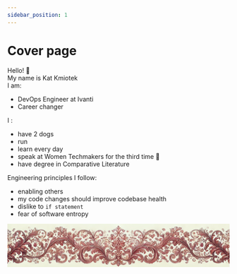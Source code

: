 ```yaml
---
sidebar_position: 1
---
```

# Cover page

Hello! 👋  
My name is Kat Kmiotek  
I am: 
- DevOps Engineer at Ivanti 
- Career changer

I :
- have 2 dogs
- run
- learn every day
- speak at Women Techmakers for the third time 💪
- have degree in Comparative Literature

Engineering principles I follow:
- enabling others
- my code changes should improve codebase health
- dislike to `if statement`
- fear of software entropy


![ornament](./red-small.png)

